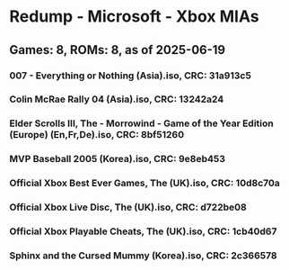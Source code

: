 # Redump - Microsoft - Xbox MIAs
## Games: 8, ROMs: 8, as of 2025-06-19

### 007 - Everything or Nothing (Asia).iso, CRC: 31a913c5
### Colin McRae Rally 04 (Asia).iso, CRC: 13242a24
### Elder Scrolls III, The - Morrowind - Game of the Year Edition (Europe) (En,Fr,De).iso, CRC: 8bf51260
### MVP Baseball 2005 (Korea).iso, CRC: 9e8eb453
### Official Xbox Best Ever Games, The (UK).iso, CRC: 10d8c70a
### Official Xbox Live Disc, The (UK).iso, CRC: d722be08
### Official Xbox Playable Cheats, The (UK).iso, CRC: 1cb40d67
### Sphinx and the Cursed Mummy (Korea).iso, CRC: 2c366578
